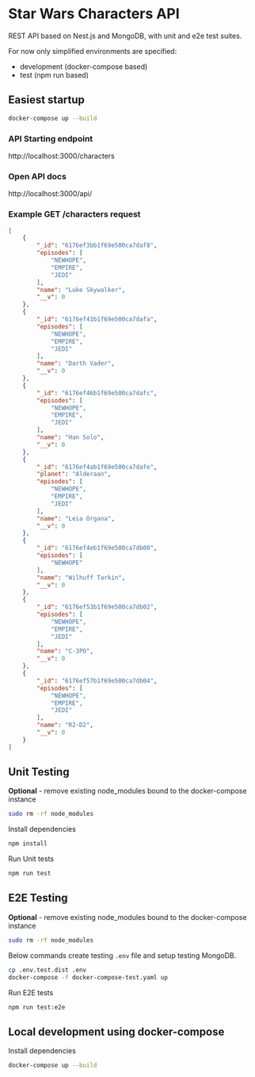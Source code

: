 # Star Wars Characters API

REST API based on Nest.js and MongoDB, with unit and e2e test suites.

For now only simplified environments are specified:
- development (docker-compose based)
- test (npm run based)

## Easiest startup
```bash
docker-compose up --build
```

### API Starting endpoint 
http://localhost:3000/characters

### Open API docs
http://localhost:3000/api/

### Example GET /characters request
```json
[
    {
        "_id": "6176ef3bb1f69e500ca7daf8",
        "episodes": [
            "NEWHOPE",
            "EMPIRE",
            "JEDI"
        ],
        "name": "Luke Skywalker",
        "__v": 0
    },
    {
        "_id": "6176ef41b1f69e500ca7dafa",
        "episodes": [
            "NEWHOPE",
            "EMPIRE",
            "JEDI"
        ],
        "name": "Darth Vader",
        "__v": 0
    },
    {
        "_id": "6176ef46b1f69e500ca7dafc",
        "episodes": [
            "NEWHOPE",
            "EMPIRE",
            "JEDI"
        ],
        "name": "Han Solo",
        "__v": 0
    },
    {
        "_id": "6176ef4ab1f69e500ca7dafe",
        "planet": "Alderaan",
        "episodes": [
            "NEWHOPE",
            "EMPIRE",
            "JEDI"
        ],
        "name": "Leia Organa",
        "__v": 0
    },
    {
        "_id": "6176ef4eb1f69e500ca7db00",
        "episodes": [
            "NEWHOPE"
        ],
        "name": "Wilhuff Tarkin",
        "__v": 0
    },
    {
        "_id": "6176ef53b1f69e500ca7db02",
        "episodes": [
            "NEWHOPE",
            "EMPIRE",
            "JEDI"
        ],
        "name": "C-3PO",
        "__v": 0
    },
    {
        "_id": "6176ef57b1f69e500ca7db04",
        "episodes": [
            "NEWHOPE",
            "EMPIRE",
            "JEDI"
        ],
        "name": "R2-D2",
        "__v": 0
    }
]
```

## Unit Testing
**Optional** - remove existing node_modules bound to the docker-compose instance
```bash
sudo rm -rf node_modules
```

Install dependencies
```bash
npm install
```
Run Unit tests
```bash
npm run test
```

## E2E Testing
**Optional** - remove existing node_modules bound to the docker-compose instance
```bash
sudo rm -rf node_modules
```

Below commands create testing `.env` file and setup testing MongoDB.
```bash
cp .env.test.dist .env
docker-compose -f docker-compose-test.yaml up
```

Run E2E tests
```bash
npm run test:e2e
```

## Local development using docker-compose
Install dependencies
```bash
docker-compose up --build
```
